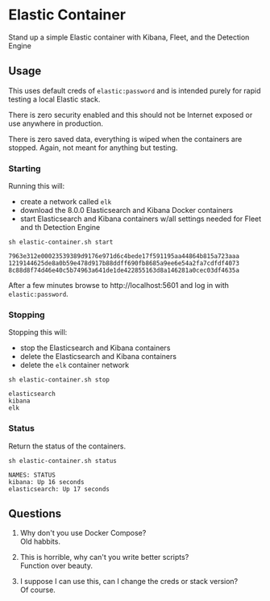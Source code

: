 # Elastic Container
Stand up a simple Elastic container with Kibana, Fleet, and the Detection Engine

## Usage
This uses default creds of `elastic:password` and is intended purely for rapid testing a local Elastic stack.

There is zero security enabled and this should not be Internet exposed or use anywhere in production.

There is zero saved data, everything is wiped when the containers are stopped. Again, not meant for anything but testing.

### Starting

Running this will:
- create a network called `elk`
- download the 8.0.0 Elasticsearch and Kibana Docker containers
- start Elasticsearch and Kibana containers w/all settings needed for Fleet and th Detection Engine

```
sh elastic-container.sh start

7963e312e00023539389d9176e971d6c4bede17f591195aa44864b815a723aaa
1219144625de8a0b59e478d917b88ddff690fb8685a9ee6e54a2fa7cdfdf4073
8c88d8f74d46e40c5b74963a641de1de422855163d8a146281a0cec03df4635a
```
After a few minutes browse to http://localhost:5601 and log in with `elastic:password`.

### Stopping

Stopping this will:
- stop the Elasticsearch and Kibana containers
- delete the Elasticsearch and Kibana containers
- delete the `elk` container network

```
sh elastic-container.sh stop

elasticsearch
kibana
elk
```

### Status

Return the status of the containers.

```
sh elastic-container.sh status

NAMES: STATUS
kibana: Up 16 seconds
elasticsearch: Up 17 seconds
```

## Questions

1. Why don't you use Docker Compose?  
Old habbits.

2. This is horrible, why can't you write better scripts?  
Function over beauty.

3. I suppose I can use this, can I change the creds or stack version?  
Of course.
